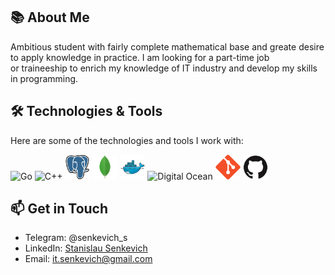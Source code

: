 ## 📚 About Me

Ambitious student with fairly complete mathematical base and greate desire to apply knowledge in practice. I am looking for a part-time job or traineeship to enrich my knowledge of IT industry and develop my skills in programming.

## 🛠️ Technologies & Tools

Here are some of the technologies and tools I work with:

<p align="left">
  <img src="https://cdn.jsdelivr.net/gh/devicons/devicon/icons/go/go-original-wordmark.svg" alt="Go" width="40" height="40" />
  <img src="https://cdn.jsdelivr.net/gh/devicons/devicon/icons/cplusplus/cplusplus-original.svg" alt="C++" width="40" height="40"/>
  <img src="https://raw.githubusercontent.com/devicons/devicon/master/icons/postgresql/postgresql-original.svg" alt="PostgreSQL" width="40" height="40"/>
  <img src="https://raw.githubusercontent.com/devicons/devicon/master/icons/mongodb/mongodb-original.svg" alt="MongoDB" width="40" height="40"/>
  <img src="https://raw.githubusercontent.com/devicons/devicon/master/icons/docker/docker-original.svg" alt="Docker" width="40" height="40"/>
  <img src="https://cdn.jsdelivr.net/gh/devicons/devicon/icons/digitalocean/digitalocean-original.svg" alt="Digital Ocean" width="40" height="40"/>
  <img src="https://raw.githubusercontent.com/devicons/devicon/master/icons/git/git-original.svg" alt="Git" width="40" height="40"/>
  <img src="https://raw.githubusercontent.com/devicons/devicon/master/icons/github/github-original.svg" alt="GitHub" width="40" height="40"/>
</p>

## 📫 Get in Touch

- Telegram: @senkevich_s
- LinkedIn: [Stanislau Senkevich](https://www.linkedin.com/in/john-doe/](https://www.linkedin.com/in/stanislau-senkevich-17344a264/)https://www.linkedin.com/in/stanislau-senkevich-17344a264/)
- Email: it.senkevich@gmail.com
